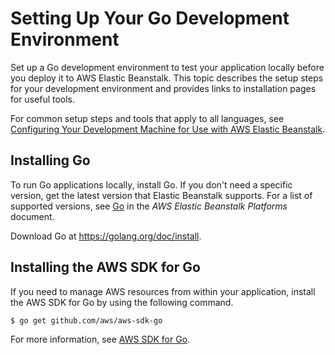 # Setting Up Your Go Development Environment<a name="go-devenv"></a>

Set up a Go development environment to test your application locally before you deploy it to AWS Elastic Beanstalk\. This topic describes the setup steps for your development environment and provides links to installation pages for useful tools\.

For common setup steps and tools that apply to all languages, see [Configuring Your Development Machine for Use with AWS Elastic Beanstalk](chapter-devenv.md)\.

## Installing Go<a name="go-devenv-go"></a>

To run Go applications locally, install Go\. If you don't need a specific version, get the latest version that Elastic Beanstalk supports\. For a list of supported versions, see [Go](https://docs.aws.amazon.com/elasticbeanstalk/latest/platforms/platforms-supported.html#platforms-supported.go) in the *AWS Elastic Beanstalk Platforms* document\.

Download Go at [https://golang\.org/doc/install](https://golang.org/doc/install)\.

## Installing the AWS SDK for Go<a name="go-devenv-awssdk"></a>

If you need to manage AWS resources from within your application, install the AWS SDK for Go by using the following command\.

```
$ go get github.com/aws/aws-sdk-go
```

For more information, see [AWS SDK for Go](https://aws.amazon.com/sdk-for-go/)\.